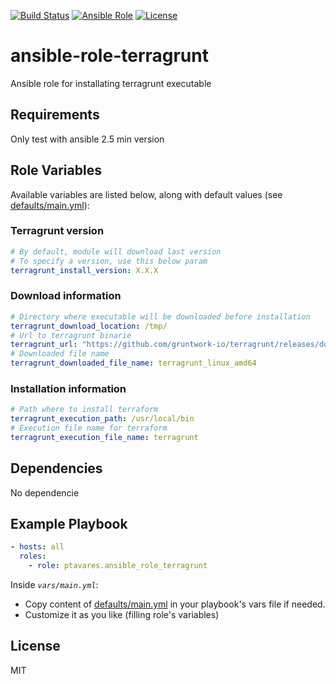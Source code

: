 [![Build Status](https://img.shields.io/travis/ptavares/ansible-role-terragrunt/master.svg?style=flat-square)](https://travis-ci.org/ptavares/ansible-role-terragrunt)
[![Ansible Role](https://img.shields.io/ansible/role/id.svg)](https://galaxy.ansible.com/ptavares/ansible-role-terragrunt)
[![License](https://img.shields.io/badge/license-MIT-brightgreen.svg?style=flat-square)](https://github.com/ptavares/ansible-role-terragrunt/blob/master/LICENSE)

ansible-role-terragrunt
=========

Ansible role for installating terragrunt executable

Requirements
------------

Only test with ansible 2.5 min version

Role Variables
--------------
Available variables are listed below, along with default values (see [defaults/main.yml](https://github.com/ptavares/ansible-role-terragrunt/blob/master/defaults/main.yml)):

### Terragrunt version 

```yaml
# By default, module will download last version
# To specify a version, use this below param
terragrunt_install_version: X.X.X
```
### Download information

```yaml
# Directory where executable will be downloaded before installation
terragrunt_download_location: /tmp/
# Url to terragrunt binarie
terragrunt_url: "https://github.com/gruntwork-io/terragrunt/releases/download/{{ terragrunt_install_version }}/terragrunt_linux_amd64"
# Downloaded file name 
terragrunt_downloaded_file_name: terragrunt_linux_amd64
```

### Installation information

```yaml
# Path where to install terraform
terragrunt_execution_path: /usr/local/bin
# Execution file name for terraform
terragrunt_execution_file_name: terragrunt
```

Dependencies
------------

No dependencie

Example Playbook
----------------

```yaml
- hosts: all
  roles:
    - role: ptavares.ansible_role_terragrunt
```
Inside *`vars/main.yml`*:
- Copy content of [defaults/main.yml](https://github.com/ptavares/ansible-role-terragrunt/blob/master/defaults/main.yml) in your playbook's vars file if needed.
- Customize it as you like (filling role's variables)

License
-------

MIT
